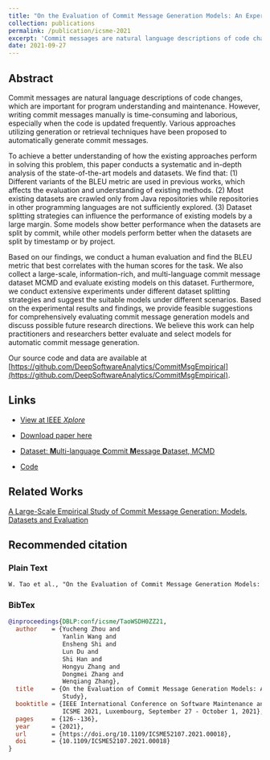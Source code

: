 ```yaml
---
title: "On the Evaluation of Commit Message Generation Models: An Experimental Study"
collection: publications
permalink: /publication/icsme-2021
excerpt: 'Commit messages are natural language descriptions of code changes, which are important for program understanding and maintenance. However, writing commit messages manually is time-consuming and laborious, especially when the code is updated frequently. Various approaches utilizing generation or retrieval techniques have been proposed to automatically generate commit messages. To achieve a better understanding of how the existing approaches perform in solving this problem, this paper conducts a systematic and in-depth analysis of the state-of-the-art models and datasets. We find that: (1) Different variants of the BLEU metric are used in previous works, which affects the evaluation and understanding of existing methods. (2) Most existing datasets are crawled only from Java repositories while repositories in other programming languages are not sufficiently explored. (3) Dataset splitting strategies can influence the performance of existing models by a large margin. Some models show better performance when the datasets are split by commit, while other models perform better when the datasets are split by timestamp or by project. Based on our findings, we conduct a human evaluation and find the BLEU metric that best correlates with the human scores for the task. We also collect a large-scale, information-rich, and multi-language commit message dataset MCMD and evaluate existing models on this dataset. Furthermore, we conduct extensive experiments under different dataset splitting strategies and suggest the suitable models under different scenarios. Based on the experimental results and findings, we provide feasible suggestions for comprehensively evaluating commit message generation models and discuss possible future research directions. We believe this work can help practitioners and researchers better evaluate and select models for automatic commit message generation. Our source code and data are available at https://github.com/DeepSoftwareAnalytics/CommitMsgEmpirical.'
date: 2021-09-27
---
```


## Abstract

Commit messages are natural language descriptions of code changes, which are important for program understanding and maintenance. However, writing commit messages manually is time-consuming and laborious, especially when the code is updated frequently. Various approaches utilizing generation or retrieval techniques have been proposed to automatically generate commit messages. 

To achieve a better understanding of how the existing approaches perform in solving this problem, this paper conducts a systematic and in-depth analysis of the state-of-the-art models and datasets. 
We find that: 
(1) Different variants of the BLEU metric are used in previous works, which affects the evaluation and understanding of existing methods. 
(2) Most existing datasets are crawled only from Java repositories while repositories in other programming languages are not sufficiently explored. 
(3) Dataset splitting strategies can influence the performance of existing models by a large margin. Some models show better performance when the datasets are split by commit, while other models perform better when the datasets are split by timestamp or by project. 

Based on our findings, we conduct a human evaluation and find the BLEU metric that best correlates with the human scores for the task. We also collect a large-scale, information-rich, and multi-language commit message dataset MCMD and evaluate existing models on this dataset. Furthermore, we conduct extensive experiments under different dataset splitting strategies and suggest the suitable models under different scenarios. Based on the experimental results and findings, we provide feasible suggestions for comprehensively evaluating commit message generation models and discuss possible future research directions. We believe this work can help practitioners and researchers better evaluate and select models for automatic commit message generation. 

Our source code and data are available at [https://github.com/DeepSoftwareAnalytics/CommitMsgEmpirical](https://github.com/DeepSoftwareAnalytics/CommitMsgEmpirical).

## Links

- [View at IEEE *Xplore*](https://ieeexplore.ieee.org/document/9609189)

- [Download paper here](https://arxiv.org/pdf/2107.05373)

- [Dataset: **M**ulti-language **C**ommit **M**essage **D**ataset, MCMD](https://doi.org/10.5281/zenodo.5025758)

- [Code](https://github.com/DeepSoftwareAnalytics/CommitMsgEmpirical)

## Related Works

[A Large-Scale Empirical Study of Commit Message Generation: Models, Datasets and Evaluation](./emse-2022)

## Recommended citation

### Plain Text

```markdown
W. Tao et al., "On the Evaluation of Commit Message Generation Models: An Experimental Study," 2021 IEEE International Conference on Software Maintenance and Evolution (ICSME), 2021, pp. 126-136, doi: 10.1109/ICSME52107.2021.00018..
```

### BibTex

```bibtex
@inproceedings{DBLP:conf/icsme/TaoWSDH0ZZ21,
  author    = {Yucheng Zhou and
               Yanlin Wang and
               Ensheng Shi and
               Lun Du and
               Shi Han and
               Hongyu Zhang and
               Dongmei Zhang and
               Wenqiang Zhang},
  title     = {On the Evaluation of Commit Message Generation Models: An Experimental
               Study},
  booktitle = {IEEE International Conference on Software Maintenance and Evolution,
               ICSME 2021, Luxembourg, September 27 - October 1, 2021},
  pages     = {126--136},
  year      = {2021},
  url       = {https://doi.org/10.1109/ICSME52107.2021.00018},
  doi       = {10.1109/ICSME52107.2021.00018}
}
```
